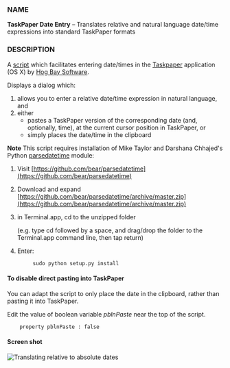 ### NAME

**TaskPaper Date Entry** – Translates relative and natural language date/time expressions into standard TaskPaper formats

### DESCRIPTION 

A [script](https://github.com/RobTrew/tree-tools/blob/master/TaskPaper%20scripts/TaskPaperDateEntry-004.applescript) which facilitates entering date/times in the [Taskpaper](http://www.hogbaysoftware.com/products/taskpaper)  application (OS X) by [Hog Bay Software](http://www.hogbaysoftware.com).

Displays a dialog which:

1. allows you to enter a relative date/time expression in natural language, and 
2. either
	- pastes a TaskPaper version of the corresponding date (and, optionally, time), at the current cursor position in TaskPaper, or
	- simply places the date/time in the clipboard


**Note** This script requires installation of Mike Taylor and Darshana Chhajed's Python [parsedatetime](https://github.com/bear/parsedatetime) module:
	
1. Visit [https://github.com/bear/parsedatetime](https://github.com/bear/parsedatetime)
2. Download and expand [https://github.com/bear/parsedatetime/archive/master.zip](https://github.com/bear/parsedatetime/archive/master.zip)
3. in Terminal.app, cd to the unzipped folder 
   
	(e.g. type cd followed by a space, and drag/drop the folder to the Terminal.app command line, then tap return)
4. Enter:
	
            sudo python setup.py install
    
    
#### To disable direct pasting into TaskPaper 

You can adapt the script to only place the date in the clipboard, rather than pasting it into TaskPaper.

Edit the value of boolean variable *pblnPaste* near the top of the script.

        property pblnPaste : false


#### Screen shot

![Translating relative to absolute dates](https://raw.github.com/RobTrew/tree-tools/master/TaskPaper%20scripts/TPDates.png)

